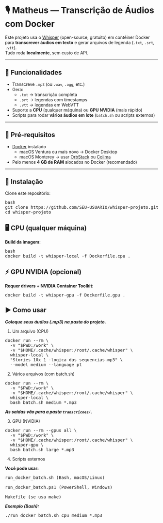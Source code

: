 # 🎙️ Matheus — Transcrição de Áudios com Docker

Este projeto usa o [Whisper](https://github.com/openai/whisper) (open-source, gratuito) em contêiner Docker para **transcrever áudios em texto** e gerar arquivos de legenda (`.txt`, `.srt`, `.vtt`).  
Tudo roda **localmente**, sem custo de API.

---

## 📌 Funcionalidades

- Transcreve `.mp3` (ou `.wav`, `.ogg`, etc.)
- Gera:
  - `.txt` → transcrição completa
  - `.srt` → legendas com timestamps
  - `.vtt` → legendas em WebVTT
- Suporte a **CPU** (qualquer máquina) ou **GPU NVIDIA** (mais rápido)
- Scripts para rodar **vários áudios em lote** (`batch.sh` ou scripts externos)

---

## 🔧 Pré-requisitos

- [Docker](https://www.docker.com/products/docker-desktop/) instalado  
  - macOS Ventura ou mais novo → Docker Desktop  
  - macOS Monterey → usar [OrbStack](https://orbstack.dev) ou [Colima](https://github.com/abiosoft/colima)  
- Pelo menos **4 GB de RAM** alocados no Docker (recomendado)

---

## 🚀 Instalação

Clone este repositório:

<pre>bash
git clone https://github.com/SEU-USUARIO/whisper-projeto.git
cd whisper-projeto</pre>

## 🖥️ CPU (qualquer máquina)

**Build da imagem:**

<pre>bash
docker build -t whisper-local -f Dockerfile.cpu .</pre>

## ⚡ GPU NVIDIA (opcional)

**Requer drivers + NVIDIA Container Toolkit:**

<pre>docker build -t whisper-gpu -f Dockerfile.gpu .</pre>

## ▶️ Como usar

***Coloque seus áudios (.mp3) na pasta do projeto.***

1. Um arquivo (CPU)
<pre>docker run --rm \
  -v "$PWD:/work" \
  -v "$HOME/.cache/whisper:/root/.cache/whisper" \
  whisper-local \
  "Stories 10x 1 -logica das sequencias.mp3" \
  --model medium --language pt</pre>

2. Vários arquivos (com batch.sh)
<pre>docker run --rm \
  -v "$PWD:/work" \
  -v "$HOME/.cache/whisper:/root/.cache/whisper" \
  whisper-local \
  bash batch.sh medium *.mp3</pre>


***As saídas vão para a pasta `transcricoes/.`***

3. GPU (NVIDIA)
<pre>docker run --rm --gpus all \
  -v "$PWD:/work" \
  -v "$HOME/.cache/whisper:/root/.cache/whisper" \
  whisper-gpu \
  bash batch.sh large *.mp3</pre>

4. Scripts externos

**Você pode usar:**

<pre>run_docker_batch.sh (Bash, macOS/Linux)

run_docker_batch.ps1 (PowerShell, Windows)

Makefile (se usa make)</pre>

***Exemplo (Bash):***

<pre>./run_docker_batch.sh cpu medium *.mp3</pre>
